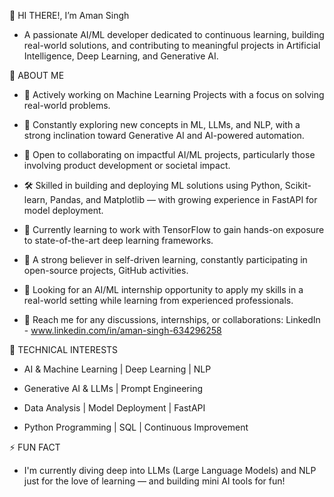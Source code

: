 👋 HI THERE!, I’m Aman Singh

- A passionate AI/ML developer dedicated to continuous learning, building real-world solutions, and contributing to meaningful projects in Artificial Intelligence, Deep Learning, and Generative AI.

🤖 ABOUT ME 
- 🧠 Actively working on Machine Learning Projects with a focus on solving real-world problems.

- 🚀 Constantly exploring new concepts in ML, LLMs, and NLP, with a strong inclination toward Generative AI and AI-powered automation.

- 🤝 Open to collaborating on impactful AI/ML projects, particularly those involving product development or societal impact.

- 🛠️ Skilled in building and deploying ML solutions using Python, Scikit-learn, Pandas, and Matplotlib — with growing experience in FastAPI for model deployment.

- 🔎 Currently learning to work with TensorFlow to gain hands-on exposure to state-of-the-art deep learning frameworks.

- 🌱 A strong believer in self-driven learning, constantly participating in open-source projects, GitHub activities.

- 🎯 Looking for an AI/ML internship opportunity to apply my skills in a real-world setting while learning from experienced professionals.

- 💼 Reach me for any discussions, internships, or collaborations: LinkedIn - www.linkedin.com/in/aman-singh-634296258

🧩 TECHNICAL INTERESTS
- AI & Machine Learning | Deep Learning | NLP

- Generative AI & LLMs | Prompt Engineering

- Data Analysis | Model Deployment | FastAPI

- Python Programming | SQL | Continuous Improvement

⚡ FUN FACT
- I'm currently diving deep into LLMs (Large Language Models) and NLP just for the love of learning — and building mini AI tools for fun!
